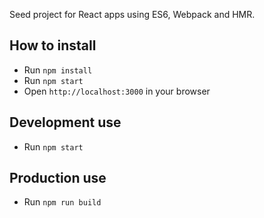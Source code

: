 
Seed project for React apps using ES6, Webpack and HMR.

## How to install

* Run `npm install`
* Run `npm start`
* Open `http://localhost:3000` in your browser

## Development use

* Run `npm start`

## Production use

* Run `npm run build`
